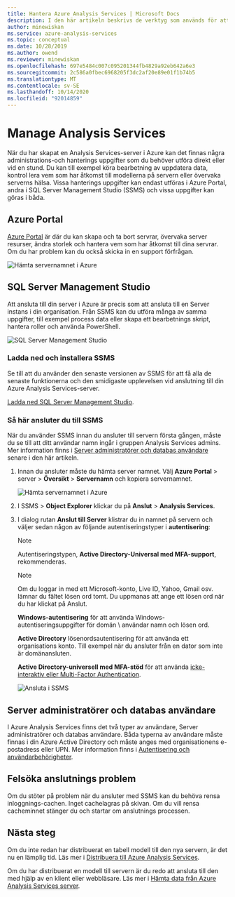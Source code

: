 ```yaml
---
title: Hantera Azure Analysis Services | Microsoft Docs
description: I den här artikeln beskrivs de verktyg som används för att hantera administrations-och hanterings uppgifter för en Azure Analysis Services-server.
author: minewiskan
ms.service: azure-analysis-services
ms.topic: conceptual
ms.date: 10/28/2019
ms.author: owend
ms.reviewer: minewiskan
ms.openlocfilehash: 697e5484c007c095201344fb4829a92eb642a6e3
ms.sourcegitcommit: 2c586a0fbec6968205f3dc2af20e89e01f1b74b5
ms.translationtype: MT
ms.contentlocale: sv-SE
ms.lasthandoff: 10/14/2020
ms.locfileid: "92014859"
---
```

# <a name="manage-analysis-services"></a>Manage Analysis Services
När du har skapat en Analysis Services-server i Azure kan det finnas några administrations-och hanterings uppgifter som du behöver utföra direkt eller vid en stund. Du kan till exempel köra bearbetning av uppdatera data, kontrol lera vem som har åtkomst till modellerna på servern eller övervaka serverns hälsa. Vissa hanterings uppgifter kan endast utföras i Azure Portal, andra i SQL Server Management Studio (SSMS) och vissa uppgifter kan göras i båda.

## <a name="azure-portal"></a>Azure Portal
[Azure Portal](https://portal.azure.com/) är där du kan skapa och ta bort servrar, övervaka server resurser, ändra storlek och hantera vem som har åtkomst till dina servrar.  Om du har problem kan du också skicka in en support förfrågan.

![Hämta servernamnet i Azure](./media/analysis-services-manage/aas-manage-portal.png)

## <a name="sql-server-management-studio"></a>SQL Server Management Studio
Att ansluta till din server i Azure är precis som att ansluta till en Server instans i din organisation. Från SSMS kan du utföra många av samma uppgifter, till exempel process data eller skapa ett bearbetnings skript, hantera roller och använda PowerShell.
  
![SQL Server Management Studio](./media/analysis-services-manage/aas-manage-ssms.png)

### <a name="download-and-install-ssms"></a>Ladda ned och installera SSMS
Se till att du använder den senaste versionen av SSMS för att få alla de senaste funktionerna och den smidigaste upplevelsen vid anslutning till din Azure Analysis Services-server. 

[Ladda ned SQL Server Management Studio](/sql/ssms/download-sql-server-management-studio-ssms).


### <a name="to-connect-with-ssms"></a>Så här ansluter du till SSMS
 När du använder SSMS innan du ansluter till servern första gången, måste du se till att ditt användar namn ingår i gruppen Analysis Services admins. Mer information finns i [Server administratörer och databas användare](#server-administrators-and-database-users) senare i den här artikeln.

1. Innan du ansluter måste du hämta server namnet. Välj **Azure Portal** > server > **Översikt** > **Servernamn** och kopiera servernamnet.
   
    ![Hämta servernamnet i Azure](./media/analysis-services-deploy/aas-deploy-get-server-name.png)
2. I SSMS > **Object Explorer** klickar du på **Anslut** > **Analysis Services**.
3. I dialog rutan **Anslut till Server** klistrar du in namnet på servern och väljer sedan någon av följande autentiseringstyper i **autentisering**:   
    > [!NOTE]
    > Autentiseringstypen, **Active Directory-Universal med MFA-support**, rekommenderas.

    > [!NOTE]
    > Om du loggar in med ett Microsoft-konto, Live ID, Yahoo, Gmail osv. lämnar du fältet lösen ord tomt. Du uppmanas att ange ett lösen ord när du har klickat på Anslut.

    **Windows-autentisering** för att använda Windows-autentiseringsuppgifter för domän \ användar namn och lösen ord.

    **Active Directory** lösenordsautentisering för att använda ett organisations konto. Till exempel när du ansluter från en dator som inte är domänansluten.

    **Active Directory-universell med MFA-stöd** för att använda [icke-interaktiv eller Multi-Factor Authentication](../azure-sql/database/authentication-mfa-ssms-overview.md). 
   
    ![Ansluta i SSMS](./media/analysis-services-manage/aas-manage-connect-ssms.png)

## <a name="server-administrators-and-database-users"></a>Server administratörer och databas användare
I Azure Analysis Services finns det två typer av användare, Server administratörer och databas användare. Båda typerna av användare måste finnas i din Azure Active Directory och måste anges med organisationens e-postadress eller UPN. Mer information finns i [Autentisering och användarbehörigheter](analysis-services-manage-users.md).


## <a name="troubleshooting-connection-problems"></a>Felsöka anslutnings problem
Om du stöter på problem när du ansluter med SSMS kan du behöva rensa inloggnings-cachen. Inget cachelagras på skivan. Om du vill rensa cacheminnet stänger du och startar om anslutnings processen. 

## <a name="next-steps"></a>Nästa steg
Om du inte redan har distribuerat en tabell modell till den nya servern, är det nu en lämplig tid. Läs mer i [Distribuera till Azure Analysis Services](analysis-services-deploy.md).

Om du har distribuerat en modell till servern är du redo att ansluta till den med hjälp av en klient eller webbläsare. Läs mer i [Hämta data från Azure Analysis Services server](analysis-services-connect.md).